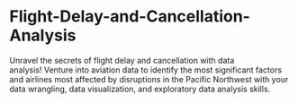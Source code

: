 # Flight-Delay-and-Cancellation-Analysis
Unravel the secrets of flight delay and cancellation with data analysis! Venture into aviation data to identify the most significant factors and airlines most affected by disruptions in the Pacific Northwest with your data wrangling, data visualization, and exploratory data analysis skills.
